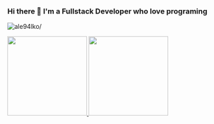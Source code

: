 ### Hi there 👋 I'm a Fullstack Developer who love programing
<p align="left"><img src=https://komarev.com/ghpvc/?username=ale94lko alt=ale94lko/></p>  

<div style="widht: 99%">
    <a href="https://github.com/ale94lko">
        <img height="180em" src="https://github-readme-stats.vercel.app/api?username=ale94lko&hide=issues&show_icons=true&theme=dark&include_all_commits=true&count_private=true&custom_title=GitHub%20Stats"/>
        <img height="180em" src="https://github-readme-stats.vercel.app/api/top-langs/?username=ale94lko&layout=compact&langs_count=7&theme=dark"/>
    </a>
</div>
